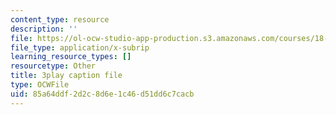 ```yaml
---
content_type: resource
description: ''
file: https://ol-ocw-studio-app-production.s3.amazonaws.com/courses/18-01sc-single-variable-calculus-fall-2010/85a64ddf2d2c8d6e1c46d51dd6c7cacb_jBkXbAgMj6s.srt
file_type: application/x-subrip
learning_resource_types: []
resourcetype: Other
title: 3play caption file
type: OCWFile
uid: 85a64ddf-2d2c-8d6e-1c46-d51dd6c7cacb
---
```

